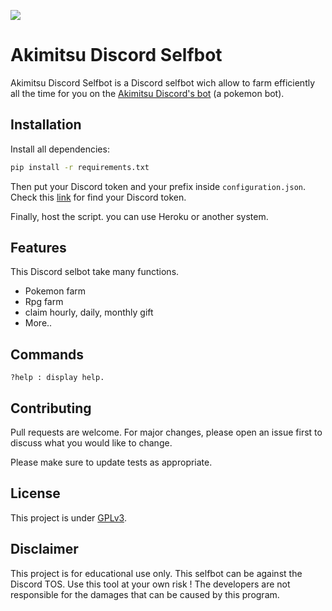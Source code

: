 ![](https://img.shields.io/github/repo-size/Darkempire78/Akimitsu-Discord-Selfbot)

# Akimitsu Discord Selfbot

Akimitsu Discord Selfbot is a Discord selfbot wich allow to farm efficiently all the time for you on the [Akimitsu Discord's bot](https://fr.akimitsu.xyz/) (a pokemon bot).

## Installation

Install all dependencies:

```bash
pip install -r requirements.txt
```
Then put your Discord token and your prefix inside `configuration.json`. 
Check this [link](https://www.youtube.com/watch?v=xuB1WQVM3R8) for find your Discord token.

Finally, host the script. you can use Heroku or another system.

## Features

This Discord selbot take many functions.

* Pokemon farm
* Rpg farm
* claim hourly, daily, monthly gift
* More..

## Commands

```
?help : display help.
```

## Contributing

Pull requests are welcome. For major changes, please open an issue first to discuss what you would like to change.

Please make sure to update tests as appropriate.


## License

This project is under [GPLv3](https://github.com/Darkempire78/Akimitsu-Discord-Selfbot/blob/master/LICENSE).

## Disclaimer

This project is for educational use only. This selfbot can be against the Discord TOS. Use this tool at your own risk ! 
The developers are not responsible for the damages that can be caused by this program. 
